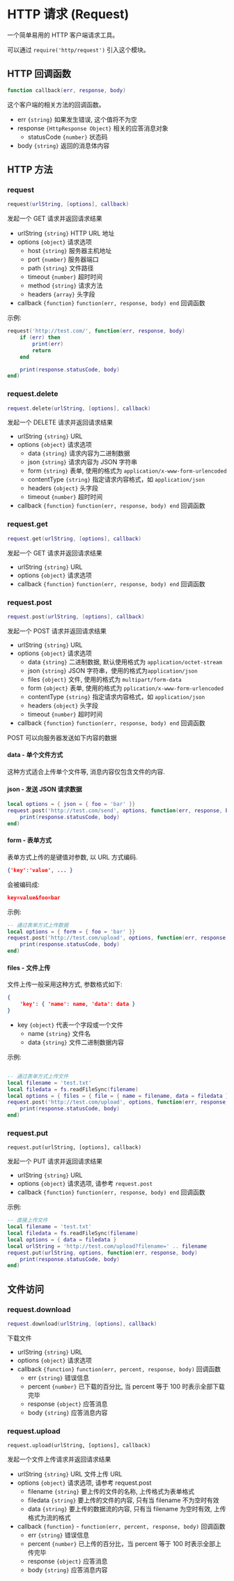 # HTTP 请求 (Request)

一个简单易用的 HTTP 客户端请求工具。

可以通过 `require('http/request')` 引入这个模块。

## HTTP 回调函数

```lua
function callback(err, response, body)
```

这个客户端的相关方法的回调函数。

- err `{string}` 如果发生错误, 这个值将不为空
- response `{HttpResponse Object}` 相关的应答消息对象
  + statusCode `{number}` 状态码
- body `{string}` 返回的消息体内容

## HTTP 方法

### request

```lua
request(urlString, [options], callback)
```

发起一个 GET 请求并返回请求结果

- urlString `{string}`  HTTP URL 地址
- options `{object}` 请求选项
  + host `{string}` 服务器主机地址
  + port `{number}` 服务器端口
  + path `{string}` 文件路径
  + timeout `{number}` 超时时间
  + method `{string}` 请求方法
  + headers `{array}` 头字段
- callback `{function}` `function(err, response, body) end` 回调函数

示例:

```lua
request('http://test.com/', function(err, response, body)
    if (err) then
        print(err)
        return
    end

    print(response.statusCode, body)
end)

```

### request.delete

```lua
request.delete(urlString, [options], callback)
```

发起一个 DELETE 请求并返回请求结果

- urlString `{string}` URL
- options `{object}` 请求选项
  - data `{string}` 请求内容为二进制数据
  - json `{string}` 请求内容为 JSON 字符串
  - form `{string}` 表单, 使用的格式为 `application/x-www-form-urlencoded`
  - contentType `{string}` 指定请求内容格式，如 `application/json`
  - headers `{object}` 头字段
  - timeout `{number}` 超时时间
- callback `{function}` `function(err, response, body) end` 回调函数

### request.get

```lua
request.get(urlString, [options], callback)
```

发起一个 GET 请求并返回请求结果

- urlString `{string}` URL
- options `{object}` 请求选项
- callback `{function}` `function(err, response, body) end` 回调函数


### request.post

```lua
request.post(urlString, [options], callback)
```

发起一个 POST 请求并返回请求结果

- urlString `{string}` URL
- options `{object}` 请求选项
  + data `{string}` 二进制数据, 默认使用格式为 `application/octet-stream`
  + json `{string}` JSON 字符串，使用的格式为`application/json`
  + files `{object}` 文件, 使用的格式为 `multipart/form-data`
  + form `{object}` 表单, 使用的格式为 `pplication/x-www-form-urlencoded`
  + contentType `{string}` 指定请求内容格式，如 `application/json`
  + headers `{object}` 头字段
  + timeout `{number}` 超时时间
- callback `{function}` `function(err, response, body) end` 回调函数

POST 可以向服务器发送如下内容的数据

#### data - 单个文件方式

这种方式适合上传单个文件等, 消息内容仅包含文件的内容.

#### json - 发送 JSON 请求数据

```lua
local options = { json = { foo = 'bar' }}
request.post('http://test.com/send', options, function(err, response, body)
    print(response.statusCode, body)
end)
```

#### form - 表单方式

表单方式上传的是键值对参数, 以 URL 方式编码.

```json
{'key':'value', ... } 
```

会被编码成:

```json
key=value&foo=bar
```

示例:

```lua
-- 通过表单方式上传数据 
local options = { form = { foo = 'bar' }}
request.post('http://test.com/upload', options, function(err, response, body)
    print(response.statusCode, body)
end)
```

#### files - 文件上传

文件上传一般采用这种方式, 参数格式如下:

```json
{
    'key': { 'name': name, 'data': data }
}
```

- key `{object}` 代表一个字段或一个文件
  + name `{string}` 文件名
  + data `{string}` 文件二进制数据内容

示例:

```lua

-- 通过表单方式上传文件
local filename = 'test.txt'
local filedata = fs.readFileSync(filename) 
local options = { files = { file = { name = filename, data = filedata } } }
request.post('http://test.com/upload', options, function(err, response, body)
    print(response.statusCode, body)
end)

```

### request.put

    request.put(urlString, [options], callback)

发起一个 PUT 请求并返回请求结果

- urlString `{string}` URL 
- options `{object}` 请求选项, 请参考 `request.post`
- callback `{function}` `function(err, response, body) end` 回调函数

示例:

```lua
-- 直接上传文件
local filename = 'test.txt'
local filedata = fs.readFileSync(filename) 
local options = { data = filedata }
local urlString = 'http://test.com/upload?filename=' .. filename
request.put(urlString, options, function(err, response, body)
    print(response.statusCode, body)
end)

```

## 文件访问

### request.download

```lua
request.download(urlString, [options], callback)
```

下载文件

- urlString `{string}` URL
- options `{object}` 请求选项
- callback `{function}`  `function(err, percent, response, body)` 回调函数
  + err `{string}` 错误信息
  + percent `{number}` 已下载的百分比, 当 percent 等于 100 时表示全部下载完毕
  + response `{object}` 应答消息
  + body `{string}` 应答消息内容


### request.upload

    request.upload(urlString, [options], callback)

发起一个文件上传请求并返回请求结果

- urlString `{string}` URL 文件上传 URL
- options `{object}` 请求选项, 请参考 request.post
  + filename `{string}` 要上传的文件的名称, 上传格式为表单格式
  + filedata `{string}` 要上传的文件的内容, 只有当 filename 不为空时有效
  + data `{string}` 要上传的数据流的内容, 只有当 filename 为空时有效, 上传格式为流的格式
- callback `{function}` - `function(err, percent, response, body)` 回调函数
  + err `{string}` 错误信息
  + percent `{number}` 已上传的百分比，当 percent 等于 100 时表示全部上传完毕
  + response `{object}` 应答消息
  + body `{string}` 应答消息内容



